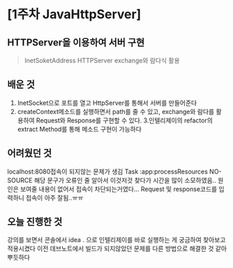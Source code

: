 # \[1주차 JavaHttpServer]

## HTTPServer을 이용하여 서버 구현 

> InetSoketAddress
> HTTPServer
> exchange와 람다식 활용

## 배운 것 
1. InetSocket으로 포트를 열고 HttpServer를 통해서 서버를 만들어준다 
2. createContext메소드를 실행하면서 path를 줄 수 있고, exchange와 람다를 활용하여 Request와 Response를 구현할 수 있다. 
3.인텔리제이의 refactor의 extract Method를 통해 메소드 구현이 가능하다 

## 어려웠던 것 
localhost:8080접속이 되지않는 문제가 생김 
Task :app:processResources NO-SOURCE 해당 문구가 오류인 줄 알아서 이것저것 찾다가 시간을 많이 소모하였음.. 
원인은 보여줄 내용이 없어서 접속이 차단되는거였다...
Request 및 response코드를 입력하니 접속이 아주 잘됨..ㅠㅠ

## 오늘 진행한 것 
강의를 보면서 콘솔에서 idea . 으로 인텔리제이를 바로 실행하는 게 궁금하여 찾아보고 적용시켰다 이전 데브노트에서 빌드가 되지않았던 문제를 다른 방법으로 해결한 것 같아 뿌듯하다